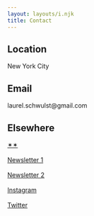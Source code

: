```yaml
---
layout: layouts/i.njk
title: Contact
---
```


<div class="grid">
    <div class="grid-item">
        <h2>Location</h2>
        New York City
    </div>
    <div class="grid-item">
        <h2>Email</h2>
        laurel.schwulst@gmail.com
    </div>
    <div class="grid-item normal-links">
        <h2>Elsewhere</h2>
        <a href="https://www.are.na/laurel-schwulst" target="_blank">✶✶</a><br><br>
        <a href="https://laurelsletter.substack.com" target="_blank">Newsletter 1</a><br><br>
        <a href="https://anotherdayinthedome.substack.com" target="_blank">Newsletter 2</a><br><br>
        <a href="https://www.instagram.com/roombaghost" target="_blank">Instagram</a><br><br>
        <a href="https://www.twitter.com/roombaghost" target="_blank">Twitter</a>
        <!-- ↗ -->
    </div>
</div>

<!-- ## Location

New York City

## Email

laurel.schwulst@gmail.com<br>
schwulst@princeton.edu<br>
laurel@are.na

## Social Media

<a href="https://www.are.na/laurel-schwulst" target="_blank">✶✶</a> ↗<br><br>
<a href="https://www.instagram.com/roombaghost" target="_blank">Instagram</a> ↗<br><br>
<a href="https://www.twitter.com/roombaghost" target="_blank">Twitter</a> ↗

## Newsletters

<a href="https://laurelsletter.substack.com" target="_blank">Newsletter 1</a> ↗<br><br>
<a href="https://anotherdayinthedome.substack.com" target="_blank">Newsletter 2</a> ↗ -->